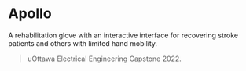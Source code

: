 # Apollo 
A rehabilitation glove with an interactive interface for recovering stroke patients and others with limited hand mobility. 
> uOttawa Electrical Engineering Capstone 2022.
